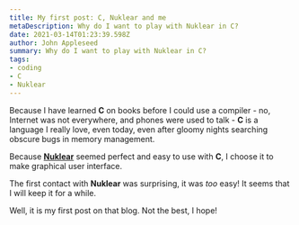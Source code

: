 ```yaml
---
title: My first post: C, Nuklear and me
metaDescription: Why do I want to play with Nuklear in C?
date: 2021-03-14T01:23:39.598Z
author: John Appleseed
summary: Why do I want to play with Nuklear in C?
tags:
- coding
- C
- Nuklear
---
```


Because I have learned **C** on books before I could use a compiler - no, Internet was not everywhere, and phones were used to talk - **C** is a language I really love, even today, even after gloomy nights searching obscure bugs in memory management.

Because **[Nuklear](https://github.com/Immediate-Mode-UI/Nuklear)** seemed perfect and easy to use with **C**, I choose it to make graphical user interface.

The first contact with **Nuklear** was surprising, it was _too_ easy! It seems that I will keep it for a while.

Well, it is my first post on that blog. Not the best, I hope!
